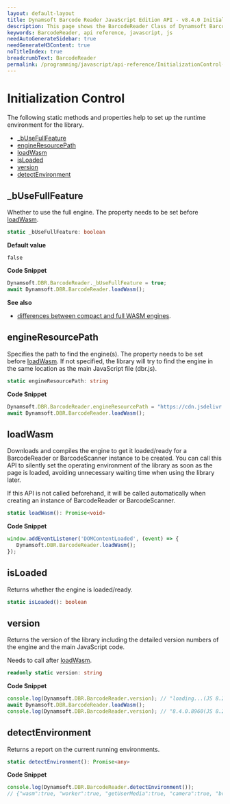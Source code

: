 ```yaml
---
layout: default-layout
title: Dynamsoft Barcode Reader JavaScript Edition API - v8.4.0 Initialization Control
description: This page shows the BarcodeReader Class of Dynamsoft Barcode Reader JavaScript SDK.
keywords: BarcodeReader, api reference, javascript, js
needAutoGenerateSidebar: true
needGenerateH3Content: true
noTitleIndex: true
breadcrumbText: BarcodeReader
permalink: /programming/javascript/api-reference/InitializationControl-v8.4.0.html
---
```


# Initialization Control

The following static methods and properties help to set up the runtime environment for the library.

* [_bUseFullFeature](#_busefullfeature)
* [engineResourcePath](#engineresourcepath)
* [loadWasm](#loadwasm)
* [isLoaded](#isloaded)
* [version](#version)
* [detectEnvironment](#detectenvironment)



## _bUseFullFeature

Whether to use the full engine. The property needs to be set before [loadWasm](#loadwasm).

```typescript
static _bUseFullFeature: boolean
```

**Default value**

`false`

**Code Snippet**

```js
Dynamsoft.DBR.BarcodeReader._bUseFullFeature = true;
await Dynamsoft.DBR.BarcodeReader.loadWasm();
```

**See also** 

* [differences between compact and full WASM engines](../user-guide/index.html?ver=8.4.0#specify-which-engine-to-use).



## engineResourcePath

Specifies the path to find the engine(s). The property needs to be set before [loadWasm](#loadwasm). If not specified, the library will try to find the engine in the same location as the main JavaScript file (dbr.js).

```typescript
static engineResourcePath: string
```

**Code Snippet**

```js
Dynamsoft.DBR.BarcodeReader.engineResourcePath = "https://cdn.jsdelivr.net/npm/dynamsoft-javascript-barcode@8.4.0/dist/";
await Dynamsoft.DBR.BarcodeReader.loadWasm();
```



## loadWasm

Downloads and compiles the engine to get it loaded/ready for a BarcodeReader or BarcodeScanner instance to be created. You can call this API to silently set the operating environment of the library as soon as the page is loaded, avoiding unnecessary waiting time when using the library later.

If this API is not called beforehand, it will be called automatically when creating an instance of BarcodeReader or BarcodeScanner.

```typescript
static loadWasm(): Promise<void>
```

**Code Snippet**

```js
window.addEventListener('DOMContentLoaded', (event) => {
   Dynamsoft.DBR.BarcodeReader.loadWasm();
});
```



## isLoaded

Returns whether the engine is loaded/ready.

```typescript
static isLoaded(): boolean
```



## version

Returns the version of the library including the detailed version numbers of the engine and the main JavaScript code.

Needs to call after [loadWasm](#loadwasm).

```typescript
readonly static version: string
```

**Code Snippet**

```js
console.log(Dynamsoft.DBR.BarcodeReader.version); // "loading...(JS 8.2.5.20210426)"
await Dynamsoft.DBR.BarcodeReader.loadWasm();
console.log(Dynamsoft.DBR.BarcodeReader.version); // "8.4.0.8960(JS 8.2.5.20210426)"
```



## detectEnvironment

Returns a report on the current running environments.

```typescript
static detectEnvironment(): Promise<any>
```

**Code Snippet**

```js
console.log(Dynamsoft.DBR.BarcodeReader.detectEnvironment());
// {"wasm":true, "worker":true, "getUserMedia":true, "camera":true, "browser":"Chrome", "version":90, "OS":"Windows"}
```
